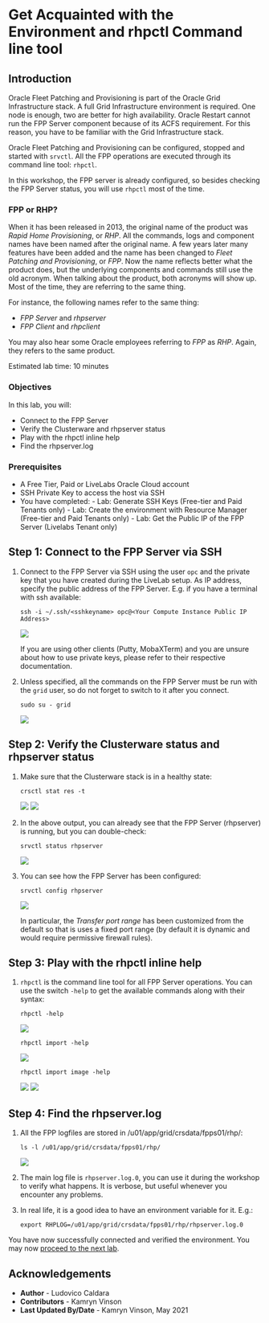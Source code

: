 # Get Acquainted with the Environment and rhpctl Command line tool

## Introduction
Oracle Fleet Patching and Provisioning is part of the Oracle Grid Infrastructure stack. A full Grid Infrastructure environment is required. One node is enough, two are better for high availability. Oracle Restart cannot run the FPP Server component because of its ACFS requirement.
For this reason, you have to be familiar with the Grid Infrastructure stack.

Oracle Fleet Patching and Provisioning can be configured, stopped and started with `srvctl`. All the FPP operations are executed through its command line tool: `rhpctl`.

In this workshop, the FPP server is already configured, so besides checking the FPP Server status, you will use `rhpctl` most of the time.

### FPP or RHP?
When it has been released in 2013, the original name of the product was *Rapid Home Provisioning*, or *RHP*. All the commands, logs and component names have been named after the original name.
A few years later many features have been added and the name has been changed to *Fleet Patching and Provisioning*, or *FPP*. Now the name reflects better what the product does, but the underlying components and commands still use the old acronym. When talking about the product, both acronyms will show up. Most of the time, they are referring to the same thing.

For instance, the following names refer to the same thing:
* *FPP Server* and *rhpserver*
* *FPP Client* and *rhpclient*

You may also hear some Oracle employees referring to *FPP* as *RHP*. Again, they refers to the same product.

Estimated lab time: 10 minutes

### Objectives
In this lab, you will:
- Connect to the FPP Server
- Verify the Clusterware and rhpserver status
- Play with the rhpctl inline help
- Find the rhpserver.log

### Prerequisites
- A Free Tier, Paid or LiveLabs Oracle Cloud account
- SSH Private Key to access the host via SSH
- You have completed:
      - Lab: Generate SSH Keys (Free-tier and Paid Tenants only)
      - Lab: Create the environment with Resource Manager (Free-tier and Paid Tenants only)
      - Lab: Get the Public IP of the FPP Server (Livelabs Tenant only)


## **Step 1:** Connect to the FPP Server via SSH
1. Connect to the FPP Server via SSH using the user `opc` and the private key that you have created during the LiveLab setup.
As IP address, specify the public address of the FPP Server.
E.g. if you have a terminal with ssh available:

      ````
      ssh -i ~/.ssh/<sshkeyname> opc@<Your Compute Instance Public IP Address>
      ````
      ![](./images/opc.png)

      If you are using other clients (Putty, MobaXTerm) and you are unsure about how to use private keys, please refer to their respective documentation.

2. Unless specified, all the commands on the FPP Server must be run with the `grid` user, so do not forget to switch to it after you connect.

      ```
      sudo su - grid
      ```
      ![](./images/grid.png)


## **Step 2:** Verify the Clusterware status and rhpserver status
1. Make sure that the Clusterware stack is in a healthy state:

      ```
      crsctl stat res -t
      ```
      ![](./images/crsctl.png)
      ![](./images/crsctl2.png)

2. In the above output, you can already see that the FPP Server (rhpserver) is running, but you can double-check:

      ```
      srvctl status rhpserver
      ```
      ![](./images/check-status.png)

3. You can see how the FPP Server has been configured:

      ```
      srvctl config rhpserver
      ```
      ![](./images/server-configured.png)

      In particular, the *Transfer port range* has been customized from the default so that is uses a fixed port range (by default it is dynamic and would require permissive firewall rules).

## **Step 3:** Play with the rhpctl inline help
1. `rhpctl` is the command line tool for all FPP Server operations. You can use the switch `-help` to get the available commands along with their syntax:

      ```
      rhpctl -help
      ```
      ![](./images/help.png)


      ```
      rhpctl import -help
      ```
      ![](./images/import-help.png)


      ```
      rhpctl import image -help
      ```
      ![](./images/import-image-help.png)
      ![](./images/import-image-help2.png)


## **Step 4:** Find the rhpserver.log
1. All the FPP logfiles are stored in /u01/app/grid/crsdata/fpps01/rhp/:

      ```
      ls -l /u01/app/grid/crsdata/fpps01/rhp/
      ```
      ![](./images/fpp-logfiles.png)

2. The main log file is `rhpserver.log.0`, you can use it during the workshop to verify what happens. It is verbose, but useful whenever you encounter any problems.

3. In real life, it is a good idea to have an environment variable for it.
E.g.:

      ```
      export RHPLOG=/u01/app/grid/crsdata/fpps01/rhp/rhpserver.log.0
      ```

You have now successfully connected and verified the environment. You may now [proceed to the next lab](#next).

## Acknowledgements

- **Author** - Ludovico Caldara
- **Contributors** - Kamryn Vinson
- **Last Updated By/Date** -  Kamryn Vinson, May 2021
